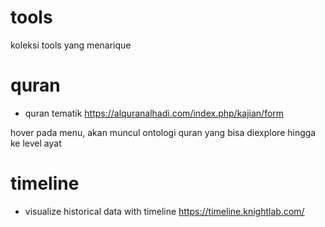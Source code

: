 # tools
koleksi tools yang menarique

# quran
* quran tematik https://alquranalhadi.com/index.php/kajian/form
  
hover pada menu, akan muncul ontologi quran yang bisa diexplore hingga ke level ayat

# timeline
* visualize historical data with timeline https://timeline.knightlab.com/
